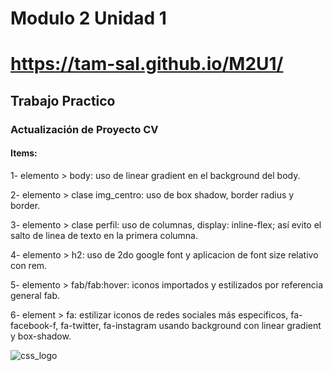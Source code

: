 # Modulo 2 Unidad 1
# https://tam-sal.github.io/M2U1/
## Trabajo Practico
### Actualización de Proyecto CV
#### Items:
1- elemento > body: uso de linear gradient en el background del body.

2- elemento > clase img_centro: uso de box shadow, border radius y border.

3- elemento > clase perfil: uso de columnas, display: inline-flex; así evito el salto de linea de texto en la primera columna.

4- elemento > h2: uso de 2do google font y aplicacion de font size relativo con rem.

5- elemento > fab/fab:hover: iconos importados y estilizados por referencia general fab.

6- element > fa: estilizar iconos de redes sociales más especificos, fa-facebook-f, fa-twitter, fa-instagram usando background con linear gradient y box-shadow.


![css_logo](https://user-images.githubusercontent.com/95254477/147617309-c0c9bb93-f3b9-43f4-bd78-b2213bf82053.png)
